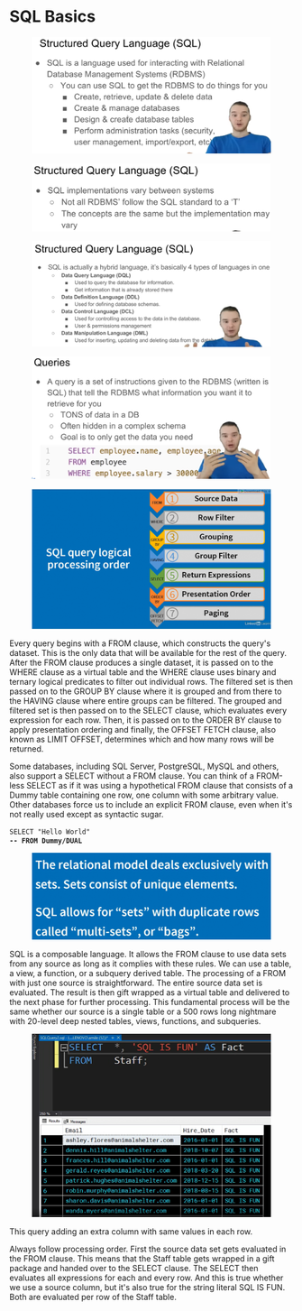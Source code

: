 # SQL Basics

<figure><img src="../.gitbook/assets/image (13) (1) (1).png" alt=""><figcaption></figcaption></figure>

<figure><img src="../.gitbook/assets/image (14) (1) (1).png" alt=""><figcaption></figcaption></figure>

<figure><img src="../.gitbook/assets/image (15) (1) (1).png" alt=""><figcaption></figcaption></figure>

<figure><img src="../.gitbook/assets/image (16) (1) (1).png" alt=""><figcaption></figcaption></figure>

<figure><img src="../.gitbook/assets/image (12) (1).png" alt=""><figcaption></figcaption></figure>

&#x20;Every query begins with a FROM clause, which constructs the query's dataset. This is the only data that will be available for the rest of the query. After the FROM clause produces a single dataset, it is passed on to the WHERE clause as a virtual table and the WHERE clause uses binary and ternary logical predicates to filter out individual rows. The filtered set is then passed on to the GROUP BY clause where it is grouped and from there to the HAVING clause where entire groups can be filtered. The grouped and filtered set is then passed on to the SELECT clause, which evaluates every expression for each row. Then, it is passed on to the ORDER BY clause to apply presentation ordering and finally, the OFFSET FETCH clause, also known as LIMIT OFFSET, determines which and how many rows will be returned.

&#x20;Some databases, including SQL Server, PostgreSQL, MySQL and others, also support a SELECT without a FROM clause. You can think of a FROM-less SELECT as if it was using a hypothetical FROM clause that consists of a Dummy table containing one row, one column with some arbitrary value. Other databases force us to include an explicit FROM clause, even when it's not really used except as syntactic sugar.

<pre class="language-sql"><code class="lang-sql">SELECT "Hello World"
<strong>-- FROM Dummy/DUAL
</strong></code></pre>

<figure><img src="../.gitbook/assets/image (13) (1).png" alt=""><figcaption></figcaption></figure>

[ ](https://www.linkedin.com/learning/advanced-sql-logical-query-processing-part-1/single-data-source-queries?autoSkip=true\&contextUrn=urn%3Ali%3AlyndaLearningPath%3A5ee163f0498efe0ef0dfd87c\&resume=false)SQL is a composable language. It allows the FROM clause to use data sets from any source as long as it complies with these rules. We can use a table, a view, a function, or a subquery derived table. The processing of a FROM with just one source is straightforward. The entire source data set is evaluated. The result is then gift wrapped as a virtual table and delivered to the next phase for further processing. This fundamental process will be the same whether our source is a single table or a 500 rows long nightmare with 20-level deep nested tables, views, functions, and subqueries.

<figure><img src="../.gitbook/assets/image (14) (1).png" alt=""><figcaption></figcaption></figure>

This query adding an extra column with same values in each row.

[ ](https://www.linkedin.com/learning/advanced-sql-logical-query-processing-part-1/single-data-source-queries?autoSkip=true\&contextUrn=urn%3Ali%3AlyndaLearningPath%3A5ee163f0498efe0ef0dfd87c\&resume=false)Always follow processing order. First the source data set gets evaluated in the FROM clause. This means that the Staff table gets wrapped in a gift package and handed over to the SELECT clause. The SELECT then evaluates all expressions for each and every row. And this is true whether we use a source column, but it's also true for the string literal SQL IS FUN. Both are evaluated per row of the Staff table.

